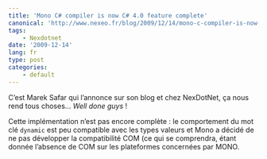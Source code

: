 ```yaml
---
title: 'Mono C# compiler is now C# 4.0 feature complete'
canonical: 'http://www.nexeo.fr/blog/2009/12/14/mono-c-compiler-is-now-c-4-0-feature-complete/'
tags:
    - Nexdotnet
date: '2009-12-14'
lang: fr
type: post
categories:
    - default
---
```


C’est Marek Safar qui l’annonce sur son blog et chez NexDotNet, ça nous rend tous choses… <em lang="en">Well done guys</em> !

Cette implémentation n’est pas encore complète : le comportement du mot clé `dynamic` est peu compatible avec les types valeurs et Mono a décidé de ne pas développer la compatibilité COM (ce qui se comprendra, étant donnée l’absence de COM sur les plateformes concernées par MONO.

